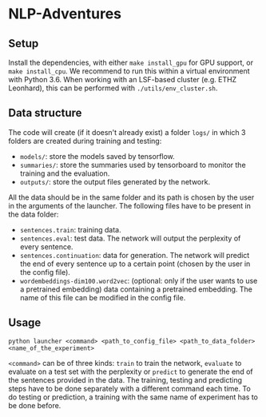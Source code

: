 # NLP-Adventures

## Setup
Install the dependencies, with either `make install_gpu` for GPU support, or `make install_cpu`. We recommend to run this within a virtual environment with Python 3.6. When working with an LSF-based cluster (e.g. ETHZ Leonhard), this can be performed with `./utils/env_cluster.sh`.

## Data structure
The code will create (if it doesn't already exist) a folder `logs/` in which 3 folders are created during training and testing:
- `models/`: store the models saved by tensorflow.
- `summaries/`: store the summaries used by tensorboard to monitor the training and the evaluation.
- `outputs/`: store the output files generated by the network.

All the data should be in the same folder and its path is chosen by the user in the arguments of the launcher. The following files have to be present in the data folder:
- `sentences.train`: training data.
- `sentences.eval`: test data. The network will output the perplexity of every sentence.
- `sentences.continuation`: data for generation. The network will predict the end of every sentence up to a certain point (chosen by the user in the config file).
- `wordembeddings-dim100.word2vec`: (optional: only if the user wants to use a pretrained embedding) data containing a pretrained embedding. The name of this file can be modified in the config file.

## Usage
`python launcher <command> <path_to_config_file> <path_to_data_folder> <name_of_the_experiment>`

`<command>` can be of three kinds: `train` to train the network, `evaluate` to evaluate on a test set with the perplexity or `predict` to generate the end of the sentences provided in the data.
The training, testing and predicting steps have to be done separately with a different command each time. To do testing or prediction, a training with the same name of experiment has to be done before.

